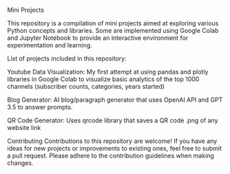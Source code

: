 Mini Projects

This repository is a compilation of mini projects aimed at exploring various Python concepts and libraries. Some are implemented using Google Colab and Jupyter Notebook to provide an interactive environment for experimentation and learning.

List of projects included in this repository:

Youtube Data Visualization: My first attempt at using pandas and plotly libraries in Google Colab to visualize basic analytics of the top 1000 channels (subscriber counts, categories, years started) 

Blog Generator: AI blog/paragraph generator that uses OpenAI API and GPT 3.5 to answer prompts.

QR Code Generator: Uses qrcode library that saves a QR code .png of any website link

Contributing
Contributions to this repository are welcome! If you have any ideas for new projects or improvements to existing ones, feel free to submit a pull request. Please adhere to the contribution guidelines when making changes.

